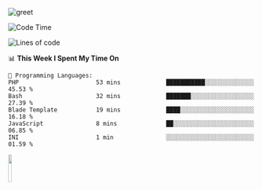 ![greet](https://user-images.githubusercontent.com/44234583/146624354-9d461392-3676-4e7a-b12f-debc7319f53b.gif) 


<!--START_SECTION:waka-->
![Code Time](http://img.shields.io/badge/Code%20Time-686%20hrs%2016%20mins-blue)

![Lines of code](https://img.shields.io/badge/From%20Hello%20World%20I%27ve%20Written-10.7%20million%20lines%20of%20code-blue)

📊 **This Week I Spent My Time On** 

```text
💬 Programming Languages: 
PHP                      53 mins             ███████████░░░░░░░░░░░░░░   45.53 % 
Bash                     32 mins             ███████░░░░░░░░░░░░░░░░░░   27.39 % 
Blade Template           19 mins             ████░░░░░░░░░░░░░░░░░░░░░   16.18 % 
JavaScript               8 mins              ██░░░░░░░░░░░░░░░░░░░░░░░   06.85 % 
INI                      1 min               ░░░░░░░░░░░░░░░░░░░░░░░░░   01.59 % 
```


<!--END_SECTION:waka-->
<img src="https://user-images.githubusercontent.com/44234583/191059235-95ebfce1-7fc7-4eee-baff-214d902e7c18.gif" width="12%"/>
